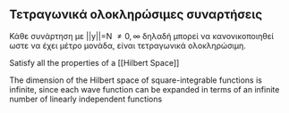 ## Τετραγωνικά ολοκληρώσιμες συναρτήσεις
Κάθε συνάρτηση με ||y||=N  $\ne 0 ,\infty$ δηλαδή μπορεί να κανονικοποιηθεί ωστε να έχει μέτρο μονάδα, είναι τετραγωνικά ολοκληρώσιμη.

Satisfy all the properties of a [[Hilbert Space]]

The dimension of the Hilbert space of square-integrable functions is infinite, since each wave function can be expanded in terms of an infinite number of linearly independent functions	